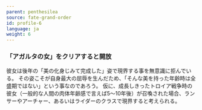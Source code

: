 ```yaml
---
parent: penthesilea
source: fate-grand-order
id: profile-6
language: ja
weight: 6
---
```


### 「アガルタの女」をクリアすると開放

彼女は後年の「美の化身じみて完成した」姿で現界する事を無意識に拒んでいる。
その姿こそが自身最大の屈辱を生んだため、「そんな美を持った年齢時は全盛期ではない」という事なのであろう。
仮に、成長しきったトロイア戦争時の彼女（一般的な人間の肉体年齢感で言えば5～10年後）が召喚された場合、ランサーやアーチャー、あるいはライダーのクラスで現界すると考えられる。
